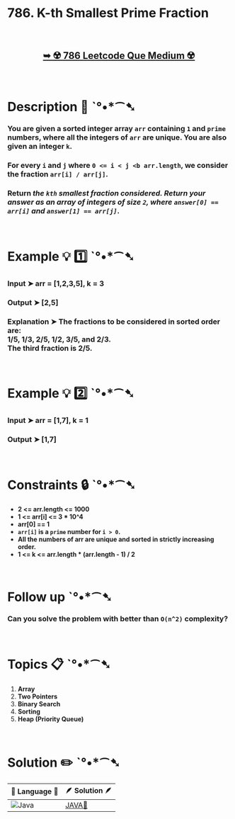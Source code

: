 # 786. K-th Smallest Prime Fraction

</br>

<h2 align="center"> 

<a href="https://leetcode.com/problems/k-th-smallest-prime-fraction/?envType=daily-question&envId=2024-05-03"><strong>➥ ☢️ 786 Leetcode Que Medium ☢️ </strong></a>
</h2>

</br>

# Description 📜 ˋ°•*⁀➷

### You are given a sorted integer array `arr` containing `1` and `prime` numbers, where all the integers of `arr` are unique. You are also given an integer `k`.

### For every `i` and `j` where `0 <= i < j <b arr.length`, we consider the fraction `arr[i] / arr[j]`.

### Return *the `kth` smallest fraction considered. Return your answer as an array of integers of size `2`, where `answer[0] == arr[i]` and `answer[1] == arr[j]`*.



</br>

# Example 💡 1️⃣ ˋ°•*⁀➷

  ### Input  ➤ arr = [1,2,3,5], k = 3

  ### Output  ➤ [2,5]

  ### Explanation  ➤ The fractions to be considered in sorted order are: </br> 1/5, 1/3, 2/5, 1/2, 3/5, and 2/3. </br> The third fraction is 2/5.

</br>

# Example 💡 2️⃣ ˋ°•*⁀➷

  ### Input ➤ arr = [1,7], k = 1

  ### Output  ➤ [1,7]

</br>

# Constraints 🔒 ˋ°•*⁀➷

- **2 <= arr.length <= 1000**
- **1 <= arr[i] <= 3 * 10^4**
- **arr[0] == 1**
- **`arr[i]` is a `prime` number for `i > 0`.**
- **All the numbers of arr are unique and sorted in strictly increasing order.**
- **1 <= k <= arr.length * (arr.length - 1) / 2**

</br>

# Follow up ˋ°•*⁀➷

### Can you solve the problem with better than `O(n^2)` complexity?

</br>

# Topics 📋 ˋ°•*⁀➷

1. **Array**
2. **Two Pointers**
3. **Binary Search**
4. **Sorting**
5. **Heap (Priority Queue)**


</br>

# Solution ✏️ ˋ°•*⁀➷

| 📒 Language 📒  | 🪶 Solution 🪶 |
| ------------- | ------------- |
|  ![Java](https://img.shields.io/badge/java-%23ED8B00.svg?style=for-the-badge&logo=openjdk&logoColor=white)  | [JAVA🍁](https://github.com/Prakhar-002/LEETCODE/blob/main/%F0%9F%93%9C%20Daily%20Challange%20%F0%9F%92%A1/05%20May%20%F0%9F%8C%88%202024/10%20-%2005%20-%202024%20---%20786.%20K-th%20Smallest%20Prime%20Fraction%20%F0%9F%8D%81/%F0%9F%8D%81JAVA_786_KthSmallestPrimeFraction.java) |